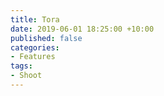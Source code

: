 ```yaml
---
title: Tora
date: 2019-06-01 18:25:00 +10:00
published: false
categories:
- Features
tags:
- Shoot
---
```



